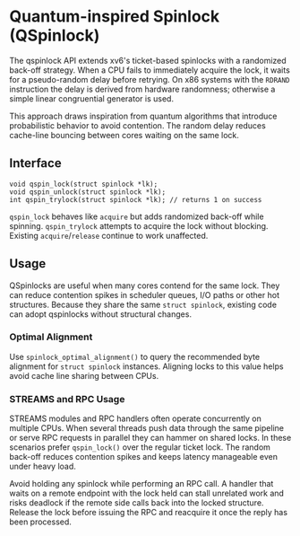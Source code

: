 # Quantum-inspired Spinlock (QSpinlock)

The qspinlock API extends xv6's ticket-based spinlocks with a randomized
back-off strategy. When a CPU fails to immediately acquire the lock, it
waits for a pseudo-random delay before retrying. On x86 systems with the
`RDRAND` instruction the delay is derived from hardware randomness;
otherwise a simple linear congruential generator is used.

This approach draws inspiration from quantum algorithms that introduce
probabilistic behavior to avoid contention. The random delay reduces
cache-line bouncing between cores waiting on the same lock.

## Interface

```
void qspin_lock(struct spinlock *lk);
void qspin_unlock(struct spinlock *lk);
int qspin_trylock(struct spinlock *lk); // returns 1 on success
```

`qspin_lock` behaves like `acquire` but adds randomized back-off while
spinning. `qspin_trylock` attempts to acquire the lock without blocking.
Existing `acquire`/`release` continue to work unaffected.

## Usage

QSpinlocks are useful when many cores contend for the same lock. They can
reduce contention spikes in scheduler queues, I/O paths or other hot
structures. Because they share the same `struct spinlock`, existing code
can adopt qspinlocks without structural changes.

### Optimal Alignment

Use `spinlock_optimal_alignment()` to query the recommended byte
alignment for `struct spinlock` instances. Aligning locks to this value
helps avoid cache line sharing between CPUs.

### STREAMS and RPC Usage

STREAMS modules and RPC handlers often operate concurrently on multiple
CPUs. When several threads push data through the same pipeline or serve
RPC requests in parallel they can hammer on shared locks. In these
scenarios prefer `qspin_lock()` over the regular ticket lock. The random
back-off reduces contention spikes and keeps latency manageable even
under heavy load.

Avoid holding any spinlock while performing an RPC call. A handler that
waits on a remote endpoint with the lock held can stall unrelated work
and risks deadlock if the remote side calls back into the locked
structure. Release the lock before issuing the RPC and reacquire it once
the reply has been processed.
